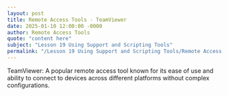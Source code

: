 ```yaml
---
layout: post
title: Remote Access Tools - TeamViewer
date: 2025-01-10 12:00:00 -0000
author: Remote Access Tools
quote: "content here"
subject: "Lesson 19 Using Support and Scripting Tools"
permalink: "/Lesson 19 Using Support and Scripting Tools/Remote Access Tools/Remote Access Tools - TeamViewer"
---
```


TeamViewer: A popular remote access tool known for its ease of use and ability to connect to devices across different platforms without complex configurations.
